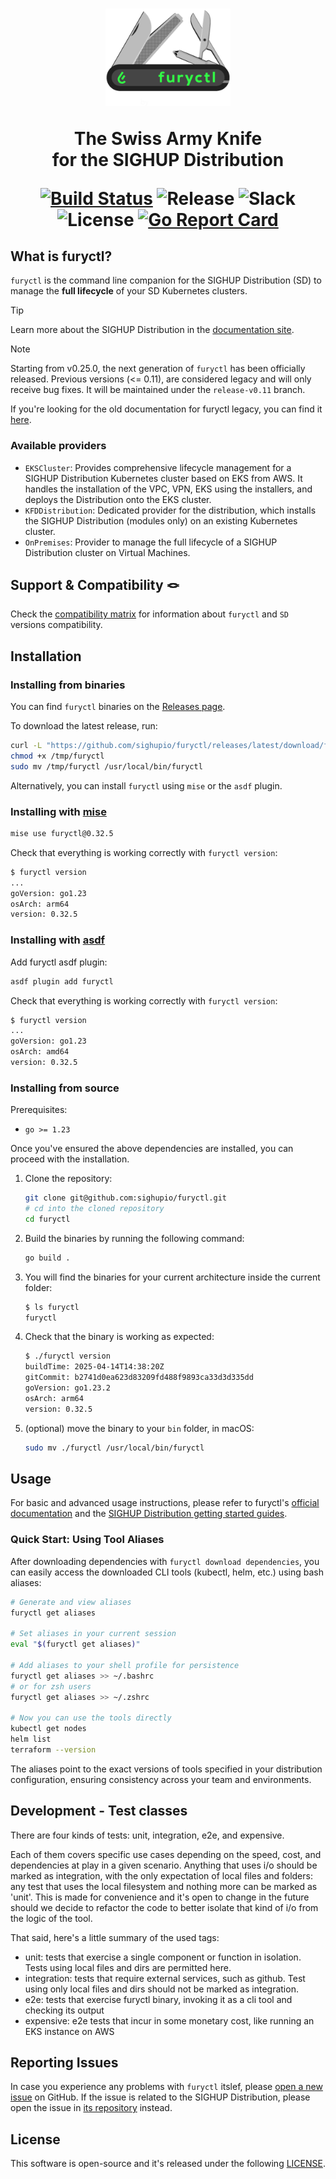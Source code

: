 <!-- markdownlint-disable MD033 -->
<h1 align="center">
  <img src="docs/assets/furyctl-temporary.png" width="200px" alt="furyctl logo" />

   <p>The Swiss Army Knife<br/>for the SIGHUP Distribution</p>

   [![Build Status](https://ci.sighup.io/api/badges/sighupio/furyctl/status.svg?ref=refs/heads/main)](https://ci.sighup.io/sighupio/furyctl)
   ![Release](https://img.shields.io/badge/furyctl-v0.32.5-blue)
   ![Slack](https://img.shields.io/badge/slack-@kubernetes/fury-yellow.svg?logo=slack)
   ![License](https://img.shields.io/github/license/sighupio/furyctl)
   [![Go Report Card](https://goreportcard.com/badge/github.com/sighupio/furyctl)](https://goreportcard.com/report/github.com/sighupio/furyctl)

</h1>
<!-- markdownlint-eable MD033 -->

<!-- <SD-DOCS> -->

## What is furyctl?

`furyctl` is the command line companion for the SIGHUP Distribution (SD) to manage the **full lifecycle** of your SD Kubernetes clusters.
<br/>

> [!TIP]
> Learn more about the SIGHUP Distribution in the [documentation site](https://docs.sighup.io).
<!-- spacer -->
> [!NOTE]
> Starting from v0.25.0, the next generation of `furyctl` has been officially released. Previous versions (<= 0.11), are considered legacy and will only receive bug fixes. It will be maintained under the `release-v0.11` branch.
>
> If you're looking for the old documentation for furyctl legacy, you can find it [here](https://github.com/sighupio/furyctl/blob/release-v0.11/README.md).

### Available providers

- `EKSCluster`: Provides comprehensive lifecycle management for a SIGHUP Distribution Kubernetes cluster based on EKS from AWS. It handles the installation of the VPC, VPN, EKS using the installers, and deploys the Distribution onto the EKS cluster.
- `KFDDistribution`: Dedicated provider for the distribution, which installs the SIGHUP Distribution (modules only) on an existing Kubernetes cluster.
- `OnPremises`: Provider to manage the full lifecycle of a SIGHUP Distribution cluster on Virtual Machines.

## Support & Compatibility 🪢

Check the [compatibility matrix][compatibility-matrix] for information about `furyctl` and `SD` versions compatibility.

## Installation

### Installing from binaries

You can find `furyctl` binaries on the [Releases page](https://github.com/sighupio/furyctl/releases).

To download the latest release, run:

```bash
curl -L "https://github.com/sighupio/furyctl/releases/latest/download/furyctl-$(uname -s)-amd64.tar.gz" -o /tmp/furyctl.tar.gz && tar xfz /tmp/furyctl.tar.gz -C /tmp
chmod +x /tmp/furyctl
sudo mv /tmp/furyctl /usr/local/bin/furyctl
```

Alternatively, you can install `furyctl` using `mise` or the `asdf` plugin.

### Installing with [mise](https://mise.jdx.dev/)

```bash
mise use furyctl@0.32.5
```

Check that everything is working correctly with `furyctl version`:

```bash
$ furyctl version
...
goVersion: go1.23
osArch: arm64
version: 0.32.5
```

### Installing with [asdf](https://github.com/asdf-vm/asdf)

Add furyctl asdf plugin:

```bash
asdf plugin add furyctl
```

Check that everything is working correctly with `furyctl version`:

```bash
$ furyctl version
...
goVersion: go1.23
osArch: amd64
version: 0.32.5
```

### Installing from source

Prerequisites:

- `go >= 1.23`

Once you've ensured the above dependencies are installed, you can proceed with the installation.

1. Clone the repository:

   ```bash
   git clone git@github.com:sighupio/furyctl.git
   # cd into the cloned repository
   cd furyctl
   ```

2. Build the binaries by running the following command:

   ```bash
   go build .
   ```

3. You will find the binaries for your current architecture inside the current folder:

   ```bash
   $ ls furyctl
   furyctl
   ```

4. Check that the binary is working as expected:

   ```bash
   $ ./furyctl version
   buildTime: 2025-04-14T14:38:20Z
   gitCommit: b2741d0ea623d83209fd488f9893ca33d3d335dd
   goVersion: go1.23.2
   osArch: arm64
   version: 0.32.5
   ```

5. (optional) move the binary to your `bin` folder, in macOS:

   ```bash
   sudo mv ./furyctl /usr/local/bin/furyctl
   ```

## Usage

For basic and advanced usage instructions, please refer to furyctl's [official documentation](https://docs.sighup.io/furyctl/) and the [SIGHUP Distribution getting started guides](https://docs.sighup.io/docs/getting-started/).

### Quick Start: Using Tool Aliases

After downloading dependencies with `furyctl download dependencies`, you can easily access the downloaded CLI tools (kubectl, helm, etc.) using bash aliases:

```bash
# Generate and view aliases
furyctl get aliases

# Set aliases in your current session
eval "$(furyctl get aliases)"

# Add aliases to your shell profile for persistence
furyctl get aliases >> ~/.bashrc
# or for zsh users
furyctl get aliases >> ~/.zshrc

# Now you can use the tools directly
kubectl get nodes
helm list
terraform --version
```

The aliases point to the exact versions of tools specified in your distribution configuration, ensuring consistency across your team and environments.

<!-- </SD-DOCS> -->
<!-- <FOOTER> -->

## Development - Test classes

There are four kinds of tests: unit, integration, e2e, and expensive.

Each of them covers specific use cases depending on the speed, cost, and dependencies at play in a given scenario.
Anything that uses i/o should be marked as integration, with the only expectation of local files and folders: any test
that uses the local filesystem and nothing more can be marked as 'unit'. This is made for convenience and it's open to
change in the future should we decide to refactor the code to better isolate that kind of i/o from the logic of the tool.

That said, here's a little summary of the used tags:

- unit: tests that exercise a single component or function in isolation. Tests using local files and dirs are permitted here.
- integration: tests that require external services, such as github. Test using only local files and dirs should not be marked as integration.
- e2e: tests that exercise furyctl binary, invoking it as a cli tool and checking its output
- expensive: e2e tests that incur in some monetary cost, like running an EKS instance on AWS

## Reporting Issues

In case you experience any problems with `furyctl` itslef, please [open a new issue](https://github.com/sighupio/furyctl/issues/new/choose) on GitHub. If the issue is related to the SIGHUP Distribution, please open the issue in [its repository](https://github.com/sighupio/distribution) instead.

## License

This software is open-source and it's released under the following [LICENSE](LICENSE).

<!-- </FOOTER> -->

[compatibility-matrix]: https://github.com/sighupio/furyctl/blob/main/docs/COMPATIBILITY_MATRIX.md
